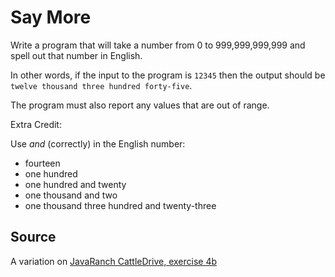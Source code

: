 # Say More

Write a program that will take a number from 0 to 999,999,999,999 and spell out that number in English.

In other words, if the input to the program is `12345` then the output should be `twelve thousand three hundred forty-five`.

The program must also report any values that are out of range.

Extra Credit:

Use _and_ (correctly) in the English number:

* fourteen
* one hundred
* one hundred and twenty
* one thousand and two
* one thousand three hundred and twenty-three

## Source
A variation on [JavaRanch CattleDrive, exercise 4b](http://www.javaranch.com/say.jsp)

